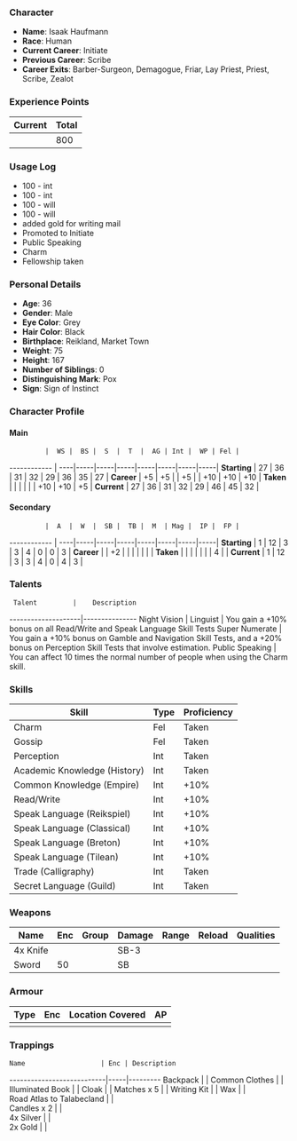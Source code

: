 ### Character
- **Name**: Isaak Haufmann
- **Race**: Human
- **Current Career**: Initiate
- **Previous Career**: Scribe
- **Career Exits**: Barber-Surgeon, Demagogue, Friar, Lay Priest, Priest, Scribe, Zealot

### Experience Points
Current | Total
--------|------
        | 800
    
### Usage Log
- 100 - int
- 100 - int
- 100 - will
- 100 - will
- added gold for writing mail
- Promoted to Initiate
- Public Speaking
- Charm
- Fellowship taken

### Personal Details
- **Age**: 36
- **Gender**: Male
- **Eye Color**: Grey
- **Hair Color**: Black
- **Birthplace**: Reikland, Market Town
- **Weight**: 75
- **Height**: 167
- **Number of Siblings**: 0
- **Distinguishing Mark**: Pox
- **Sign**: Sign of Instinct

### Character Profile

#### Main
             |  WS |  BS |  S  |  T  |  AG | Int |  WP | Fel |
------------ | ----|-----|-----|-----|-----|-----|-----|-----|
**Starting** |  27 |  36 |  31 |  32 |  29 |  36 |  35 |  27 |
**Career**   |  +5 |  +5 |     |  +5 |     | +10 | +10 | +10 |
**Taken**    |     |     |     |     |     | +10 | +10 |  +5 |
**Current**  |  27 |  36 |  31 |  32 |  29 |  46 |  45 |  32 |

#### Secondary
             |  A  |  W  |  SB |  TB |  M  | Mag |  IP |  FP |
------------ | ----|-----|-----|-----|-----|-----|-----|-----|
**Starting** |  1  |  12 |  3  |  3  |  4  |  0  |  0  |  3  |
**Career**   |     |  +2 |     |     |     |     |     |     |
**Taken**    |     |     |     |     |     |     |  4  |     |
**Current**  |  1  |  12 |  3  |  3  |  4  |  0  |  4  |  3  |
  
### Talents
     Talent         |    Description
--------------------|---------------
Night Vision        | 
Linguist            | You gain a +10% bonus on all Read/Write and Speak Language Skill Tests
Super Numerate      | You gain a +10% bonus on Gamble and Navigation Skill Tests, and a +20% bonus on Perception Skill Tests that involve estimation.
Public Speaking     | You can affect 10 times the normal number of people when using the Charm skill.

### Skills
Skill                        | Type| Proficiency
-----------------------------|-----|---------
Charm                        | Fel | Taken
Gossip                       | Fel | Taken
Perception                   | Int | Taken
Academic Knowledge (History) | Int | Taken
Common Knowledge (Empire)    | Int | +10%
Read/Write                   | Int | +10%
Speak Language (Reikspiel)   | Int | +10%
Speak Language (Classical)   | Int | +10%
Speak Language (Breton)      | Int | +10%
Speak Language (Tilean)      | Int | +10%
Trade (Calligraphy)          | Int | Taken
Secret Language (Guild)      | Int | Taken

### Weapons
   Name  | Enc | Group | Damage | Range | Reload | Qualities
-------- |-----|-------|--------|-------|--------|----------
4x Knife |     |       |  SB-3  |       |        | 
   Sword |  50 |       |   SB   |       |        | 
  
### Armour
   Type  | Enc | Location Covered | AP |
---------|-----|------------------|----|
         |     |                  |    |

### Trappings
    Name                   | Enc | Description
---------------------------|-----|---------
Backpack                   |     | 
Common Clothes             |     | 
Illuminated Book           |     | 
Cloak                      |     | 
Matches x 5                |     | 
Writing Kit                |     | 
Wax                        |     |  
Road Atlas to Talabecland  |     |  
Candles x 2                |     |  
4x Silver                  |     |  
2x Gold                    |     |  
